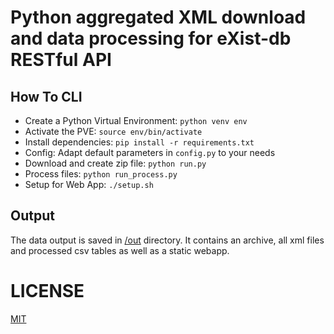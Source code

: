 # Python aggregated XML download and data processing for eXist-db RESTful API

## How To CLI

* Create a Python Virtual Environment: `python venv env`
* Activate the PVE: `source env/bin/activate`
* Install dependencies: `pip install -r requirements.txt`
* Config: Adapt default parameters in `config.py` to your needs
* Download and create zip file: `python run.py`
* Process files: `python run_process.py`
* Setup for Web App: `./setup.sh`

## Output

The data output is saved in [/out](https://github.com/linxOD/fontane-notebook-rezpt/blob/main/out/) directory. It contains an archive, all xml files and processed csv tables as well as a static webapp. 

# LICENSE

[MIT](https://github.com/linxOD/fontane-notebook-rezpt/blob/main/LICENSE)
